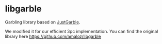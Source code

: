 # libgarble
Garbling library based on [JustGarble](http://cseweb.ucsd.edu/groups/justgarble/).

We modified it for our efficient 3pc implementation. You can find the original library here https://github.com/amaloz/libgarble 
